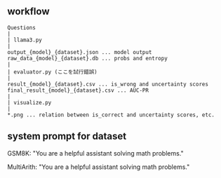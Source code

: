## workflow
```
Questions
|
| llama3.py
|
output_{model}_{dataset}.json ... model output
raw_data_{model}_{dataset}.db ... probs and entropy
|
| evaluator.py (ここを試行錯誤)
|
result_{model}_{dataset}.csv ... is_wrong and uncertainty scores
final_result_{model}_{dataset}.csv ... AUC-PR
|
| visualize.py
|
*.png ... relation between is_correct and uncertainty scores, etc.
```

## system prompt for dataset
GSM8K: "You are a helpful assistant solving math problems."

MultiArith: "You are a helpful assistant solving math problems."